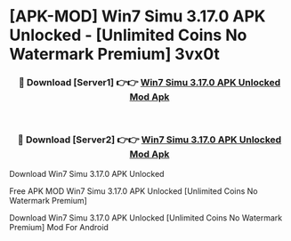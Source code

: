 # [APK-MOD] Win7 Simu 3.17.0 APK Unlocked - [Unlimited Coins No Watermark Premium] 3vx0t



<div align="center">
<h3>🔴 Download [Server1] 👉👉 <a href="https://momento.my/?title=Win7_Simu_3.17.0_APK_Unlocked">Win7 Simu 3.17.0 APK Unlocked Mod Apk</a></h3><br>

<h3>🔴 Download [Server2] 👉👉 <a href="https://momento.my/?title=Win7_Simu_3.17.0_APK_Unlocked">Win7 Simu 3.17.0 APK Unlocked Mod Apk</a></h3>
</div>



Download Win7 Simu 3.17.0 APK Unlocked 

Free APK MOD Win7 Simu 3.17.0 APK Unlocked [Unlimited Coins No Watermark Premium]

Download Win7 Simu 3.17.0 APK Unlocked [Unlimited Coins No Watermark Premium] Mod For Android
